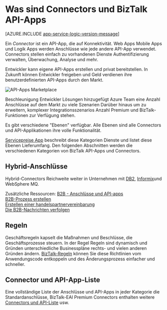 <properties 
    pageTitle="Was sind Connectors und BizTalk API-Apps" 
    description="Erfahren Sie mehr über API-Apps, Connectors und BizTalk-API-Apps" 
    services="logic-apps" 
    documentationCenter="" 
    authors="MandiOhlinger" 
    manager="erikre" 
    editor=""/>

<tags 
    ms.service="logic-apps" 
    ms.workload="integration" 
    ms.tgt_pltfrm="na" 
    ms.devlang="na" 
    ms.topic="get-started-article" 
    ms.date="09/01/2016" 
    ms.author="mandia"/>

# <a name="what-are-connectors-and-biztalk-api-apps"></a>Was sind Connectors und BizTalk API-Apps

[AZURE.INCLUDE [app-service-logic-version-message](../../includes/app-service-logic-version-message.md)]


Ein *Connector* ist ein API-App, die auf Konnektivität. Web Apps Mobile Apps und Logik Apps werden Anschlüsse wie jede andere API-App verwendet. Connectors stellen einfach zu vorhandenen Dienste Authentifizierung verwalten, Überwachung, Analyse und mehr.

Entwickler kann eigene API-Apps erstellen und privat bereitstellen. In Zukunft können Entwickler freigeben und Geld verdienen ihre benutzerdefinierten API-Apps durch den Markt. 

![API-Apps Marketplace](./media/app-service-logic-what-are-biztalk-api-apps/Marketplace.png)

Beschleunigung Entwickler Lösungen hinzugefügt Azure Team eine Anzahl Anschlüsse auf dem Markt zu viele Szenarien Darüber hinaus um zu erweitern, komplexer Integrationsszenarios Anzahl Premium und BizTalk-Funktionen zur Verfügung stehen.

Es gibt verschiedene "Ebenen" verfügbar. Alle Ebenen sind alle Connectors und API-Applikationen ihre volle Funktionalität.  

[Servicepreise App](https://azure.microsoft.com/pricing/details/app-service/) beschreibt diese Kategorien Dienste und listet diese Ebenen Lieferumfang. Den folgenden Abschnitten werden die verschiedenen Kategorien von BizTalk API-Apps und Connectors.


## <a name="hybrid-connectors"></a>Hybrid-Anschlüsse 
Hybrid-Connectors Reichweite weiter in Unternehmen mit [DB2](app-service-logic-connector-db2.md), [Informix](app-service-logic-connector-informix.md)und WebSphere MQ. 

Zusätzliche Ressourcen: [B2B - Anschlüsse und API-apps](app-service-logic-b2b-connectors.md)  
[B2B-Prozess erstellen](app-service-logic-create-a-b2b-process.md)  
[Erstellen einer handelspartnervereinbarung](app-service-logic-create-a-trading-partner-agreement.md)  
[Die B2B-Nachrichten verfolgen](app-service-logic-track-b2b-messages.md)  


## <a name="rules"></a>Regeln
Geschäftsregeln kapselt die Maßnahmen und Beschlüsse, die Geschäftsprozesse steuern. In der Regel Regeln sind dynamisch und Gründen unterschiedliche Businesspläne rechts- und vielen anderen Gründen ändern. [BizTalk-Regeln](app-service-logic-use-biztalk-rules.md) können Sie diese Richtlinien vom Anwendungscode entkoppeln und des Änderungsprozess einfacher und schneller.

## <a name="connector-and-api-app-list"></a>Connector und API-App-Liste
Eine vollständige Liste der Anschlüsse und API-Apps in jeder Kategorie die Standardanschlüsse, BizTalk-EAI Premium Connectors enthalten weitere [Connectors und API-Liste](app-service-logic-connectors-list.md) usw.
 
